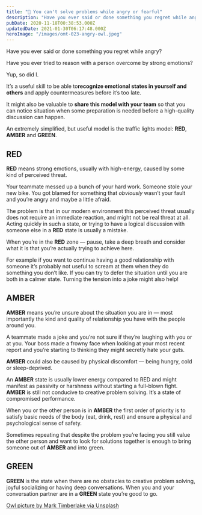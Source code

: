 ```yaml
---
title: "🚦 You can't solve problems while angry or fearful"
description: "Have you ever said or done something you regret while angry? Have you ever tried to reason with a person overcome by strong emotions? Yup, so did I. It’s a useful skill to be able to recognize emot..."
pubDate: 2020-11-18T00:38:53.000Z
updatedDate: 2021-01-30T06:17:48.000Z
heroImage: "/images/omt-023-angry-owl.jpeg"
---
```

Have you ever said or done something you regret while angry?

Have you ever tried to reason with a person overcome by strong
emotions?

Yup, so did I.

It’s a useful skill to be able to**recognize emotional states in yourself and others**
and apply countermeasures before it’s too late.

It might also be valuable to
**share this model with your team** so that you can
notice situation when some preparation is needed before a
high-quality discussion can happen.

An extremely simplified, but useful model is the traffic lights
model:
**RED**,
**AMBER**
and
**GREEN**.

## **RED**

**RED**
means strong emotions, usually with high-energy, caused by some
kind of perceived threat.

Your teammate messed up a bunch of your hard work. Someone stole
your new bike. You got blamed for something that
*obviously* wasn’t your fault and you’re
angry and maybe a little afraid.

The problem is that in our modern environment this perceived
threat usually does not require an immediate reaction, and might
not be real threat at all. Acting quickly in such a state, or
trying to have a logical discussion with someone else in a
**RED**
state is usually a mistake.

When you’re in the
**RED**
zone — pause, take a deep breath and consider what it is that
you’re actually trying to achieve here.

For example if you want to continue having a good relationship
with someone it’s probably not useful to scream at them
when they do something you don’t like. If you can try to
defer the situation until you are both in a calmer state.
Turning the tension into a joke might also help!

## **AMBER**

**AMBER**
means you’re unsure about the situation you are in — most
importantly the kind and quality of relationship you have with
the people around you.

A teammate made a joke and you’re not sure if
they’re laughing with you or at you. Your boss made a
frowny face when looking at your most recent report and
you’re starting to thinking they might secretly hate your
guts.

**AMBER**
could also be caused by physical discomfort — being hungry, cold
or sleep-deprived.

An
**AMBER**
state is usually lower energy compared to RED and might manifest
as passivity or harshness without starting a full-blown fight.
**AMBER**
is still not conducive to creative problem solving. It’s a
state of compromised performance.

When you or the other person is in
**AMBER**
the first order of priority is to satisfy basic needs of the
body (eat, drink, rest) and ensure a physical and psychological
sense of safety.

Sometimes repeating that despite the problem you’re facing
you still value the other person and want to look for solutions
together is enough to bring someone out of
**AMBER**
and into green.

## **GREEN**

**GREEN**
is the state when there are no obstacles to creative problem
solving, joyful socializing or having deep conversations. When
you and your conversation partner are in a
**GREEN**
state you’re good to go.

[Owl picture by Mark Timberlake via Unsplash](https://unsplash.com/@mtimber71?ref=localhost)